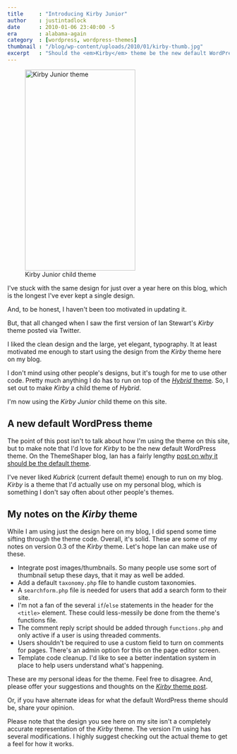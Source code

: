 ```yaml
---
title     : "Introducing Kirby Junior"
author    : justintadlock
date      : 2010-01-06 23:40:00 -5
era       : alabama-again
category  : [wordpress, wordpress-themes]
thumbnail : "/blog/wp-content/uploads/2010/01/kirby-thumb.jpg"
excerpt   : "Should the <em>Kirby</em> theme be the new default WordPress theme?  I'm giving it a test run here on my blog, and I have a few thoughts."
---
```


<figure id="attachment_2242" class="wp-caption alignright" style="max-width: 250px">
	<img src="http://justintadlock.com/blog/wp-content/uploads/2010/01/kirby-junior.png" alt="Kirby Junior theme " title="Kirby Junior" width="250" height="455" class="size-full wp-image-2242">
	<figcaption class="wp-caption-text">Kirby Junior child theme</figcaption>
</figure>

I've stuck with the same design for just over a year here on this blog, which is the longest I've ever kept a single design.

And, to be honest, I haven't been too motivated in updating it.

But, that all changed when I saw the first version of Ian Stewart's <em>Kirby</em> theme posted via Twitter.

I liked the clean design and the large, yet elegant, typography.  It at least motivated me enough to start using the design from the <em>Kirby</em> theme here on my blog.

I don't mind using other people's designs, but it's tough for me to use other code.  Pretty much anything I do has to run on top of the <a href="http://themehybrid.com/themes/hybrid" title="Hybrid WordPress theme"><em>Hybrid</em> theme</a>.  So, I set out to make <em>Kirby</em> a child theme of <em>Hybrid</em>.

I'm now using the <em>Kirby Junior</em> child theme on this site.

## A new default WordPress theme

The point of this post isn't to talk about how I'm using the theme on this site, but to make note that I'd love for <em>Kirby</em> to be the new default WordPress theme.  On the ThemeShaper blog, Ian has a fairly lengthy <a href="http://themeshaper.com/new-default-theme-wordpress-kirby/" title="An Idea for a New Default Theme for WordPress &mdash; Introducing Kirby">post on why it should be the default theme</a>.

I've never liked <em>Kubrick</em> (current default theme) enough to run on my blog.  <em>Kirby</em> is a theme that I'd actually use on my personal blog, which is something I don't say often about other people's themes.

## My notes on the <em>Kirby</em> theme

While I am using just the design here on my blog, I did spend some time sifting through the theme code.  Overall, it's solid.  These are some of my notes on version 0.3 of the <em>Kirby</em> theme.  Let's hope Ian can make use of these.

<ul>
	<li>Integrate post images/thumbnails.  So many people use some sort of thumbnail setup these days, that it may as well be added.</li>
	<li>Add a default <code>taxonomy.php</code> file to handle custom taxonomies.</li>
	<li>A <code>searchform.php</code> file is needed for users that add a search form to their site.</li>
	<li>I'm not a fan of the several <code>if</code>/<code>else</code> statements in the header for the <code>&lt;title></code> element. These could less-messily be done from the theme's functions file.</li>
	<li>The comment reply script should be added through <code>functions.php</code> and only active if a user is using threaded comments.</li>
	<li>Users shouldn't be required to use a custom field to turn on comments for pages.  There's an admin option for this on the page editor screen.</li>
	<li>Template code cleanup.  I'd like to see a better indentation system in place to help users understand what's happening.</li>
</ul>

These are my personal ideas for the theme.  Feel free to disagree.  And, please offer your suggestions and thoughts on the  <a href="http://themeshaper.com/new-default-theme-wordpress-kirby/" title="An Idea for a New Default Theme for WordPress &mdash; Introducing Kirby"><em>Kirby</em> theme post</a>.

Or, if you have alternate ideas for what the default WordPress theme should be, share your opinion.

<p class="note">Please note that the design you see here on my site isn't a completely accurate representation of the <em>Kirby</em> theme.  The version I'm using has several modifications.  I highly suggest checking out the actual theme to get a feel for how it works.</p>
